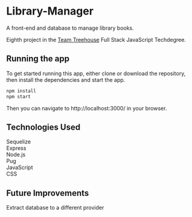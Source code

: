 # Library-Manager
A front-end and database to manage library books.

Eighth project in the [Team Treehouse](http://referrals.trhou.se/clarkwinters) Full Stack JavaScript Techdegree.

## Running the app
To get started running this app, either clone or download the repository, then install the dependencies and start the app.

```bash
npm install
npm start
```

Then you can navigate to http://localhost:3000/ in your browser.

## Technologies Used
Sequelize  
Express  
Node.js  
Pug  
JavaScript  
CSS  

## Future Improvements
Extract database to a different provider